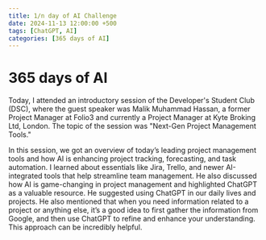 ```yaml
---
title: 1/n day of AI Challenge
date: 2024-11-13 12:00:00 +500
tags: [ChatGPT, AI]
categories: [365 days of AI]
---
```

# 365 days of AI

Today, I attended an introductory session of the Developer's Student Club (DSC), where the guest speaker was Malik Muhammad Hassan, a former Project Manager at Folio3 and currently a Project Manager at Kyte Broking Ltd, London. The topic of the session was "Next-Gen Project Management Tools."

In this session, we got an overview of today’s leading project management tools and how AI is enhancing project tracking, forecasting, and task automation. I learned about essentials like Jira, Trello, and newer AI-integrated tools that help streamline team management. He also discussed how AI is game-changing in project management and highlighted ChatGPT as a valuable resource. He suggested using ChatGPT in our daily lives and projects. He also mentioned that when you need information related to a project or anything else, it’s a good idea to first gather the information from Google, and then use ChatGPT to refine and enhance your understanding. This approach can be incredibly helpful.
